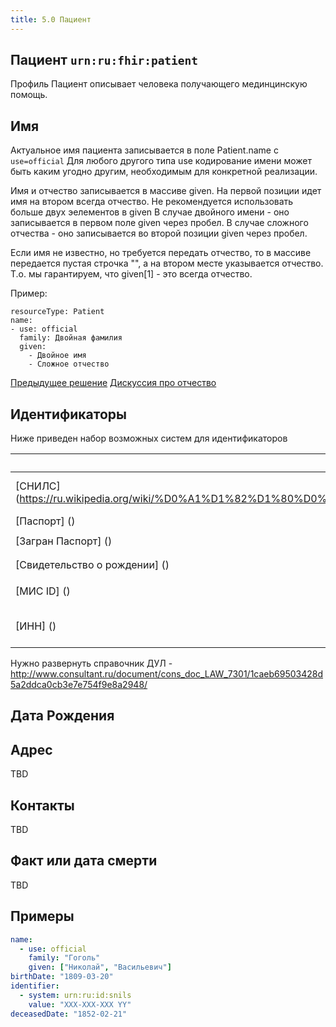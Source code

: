```yaml
---
title: 5.0 Пациент
---
```


## Пациент `urn:ru:fhir:patient`

Профиль Пациент описывает человека получающего мединцинскую помощь.

## Имя

Актуальное имя пациента записывается в поле Patient.name с `use=official`
Для любого другого типа use кодирование имени может быть каким угодно другим, необходимым для конкретной реализации.

Имя и отчество записывается в массиве given. На первой позиции идет имя на втором всегда отчество.
Не рекомендуется использовать больше двух эелементов в given
В случае двойного имени - оно записывается в первом поле given через пробел.
В случае сложного отчества - оно записывается во второй позиции given через пробел.

Если имя не известно, но требуется передать отчество, 
то в массиве передается пустая строчка "", 
а на втором месте указывается отчество. 
Т.о. мы гарантируем, что given[1] - это всегда отчество.


Пример:

```
resourceType: Patient
name:
- use: official
  family: Двойная фамилия
  given:
    - Двойное имя
    - Сложное отчество
```

[Предыдущее решение](https://github.com/fhir-ru/core/issues/3)
[Дискуссия про отчество](https://github.com/fhir-ru/core/discussions/31)


## Идентификаторы

Ниже приведен набор возможных систем для идентификаторов

| Название  | Описание  | Код |
| ------------- | ------------- |------------- |
| [СНИЛС] (https://ru.wikipedia.org/wiki/%D0%A1%D1%82%D1%80%D0%B0%D1%85%D0%BE%D0%B2%D0%BE%D0%B9_%D0%BD%D0%BE%D0%BC%D0%B5%D1%80_%D0%B8%D0%BD%D0%B4%D0%B8%D0%B2%D0%B8%D0%B4%D1%83%D0%B0%D0%BB%D1%8C%D0%BD%D0%BE%D0%B3%D0%BE_%D0%BB%D0%B8%D1%86%D0%B5%D0%B2%D0%BE%D0%B3%D0%BE_%D1%81%D1%87%D1%91%D1%82%D0%B0)  | Страховой номер индивидуального лицевого счёта | `urn:ru:id:ogrn` |
| [Паспорт] ()  | ... | `urn:ru:id:pasport` |
| [Загран Паспорт] ()  | ... | `urn:ru:id:inter-pasport` |
| [Свидетельство о рождении] ()  | ... | `urn:ru:id:birth certificate` |
| [МИС ID] ()  |  Идентификационный номер в МИС |  `urn:ru:id:ehr`  |
| [ИНН] ()  |  Идентификационный номер налогоплательщика |  `urn:ru:id:inn`  |

Нужно развернуть справочник ДУЛ - http://www.consultant.ru/document/cons_doc_LAW_7301/1caeb69503428d5a2ddca0cb3e7e754f9e8a2948/ 

## Дата Рождения



## Адрес

TBD

## Контакты

TBD

## Факт или дата смерти


TBD

## Примеры

```yaml
name:
  - use: official
    family: "Гоголь"
    given: ["Николай", "Васильевич"]
birthDate: "1809-03-20"
identifier:
  - system: urn:ru:id:snils
    value: "ХХХ-ХХХ-ХХХ YY" 
deceasedDate: "1852-02-21"
```
